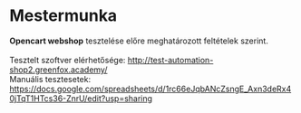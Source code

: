 # Mestermunka <br />

**Opencart webshop** tesztelése előre meghatározott feltételek szerint. <br />
<br />Tesztelt szoftver elérhetősége: http://test-automation-shop2.greenfox.academy/ <br />
Manuális tesztesetek: https://docs.google.com/spreadsheets/d/1rc66eJqbANcZsngE_Axn3deRx40jTqT1HTcs36-ZnrU/edit?usp=sharing
